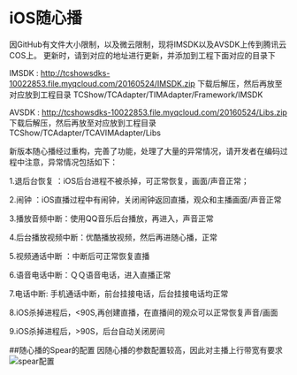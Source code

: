 # iOS随心播
因GitHub有文件大小限制，以及微云限制，现将IMSDK以及AVSDK上传到腾讯云COS上。
更新时，请到对应的地址进行更新，并添加到工程下面对应的目录下

IMSDK : http://tcshowsdks-10022853.file.myqcloud.com/20160524/IMSDK.zip 下载后解压，然后再放至对应放到工程目录  TCShow/TCAdapter/TIMAdapter/Framework/IMSDK

AVSDK : http://tcshowsdks-10022853.file.myqcloud.com/20160524/Libs.zip  下载后解压，然后再放至对应放到工程目录  TCShow/TCAdapter/TCAVIMAdapter/Libs

新版本随心播经过重构，完善了功能，处理了大量的异常情况，请开发者在编码过程中注意，异常情况包括如下：

1.退后台恢复 ：iOS后台进程不被杀掉，可正常恢复，画面/声音正常；

2.闹钟 ：iOS直播过程中有闹钟，关闭闹钟返回直播，观众和主播画面/声音正常

3.播放音频中断：使用QQ音乐后台播放，再进入，声音正常

4.后台播放视频中断：优酷播放视频，然后再进随心播，正常

5.视频通话中断 ：中断后可正常恢复直播

6.语音电话中断：ＱＱ语音电话，进入直播正常

7.电话中断: 手机通话中断，前台挂接电话，后台挂接电话均正常

8.iOS杀掉进程后，<90S,再创建直播，在直播间的观众可以正常恢复声音/画面

9.iOS杀掉进程后，>90S，后台自动关闭房间

##随心播的Spear的配置
因随心播的参数配置较高，因此对主播上行带宽有要求
![spear配置](https://raw.githubusercontent.com/zhaoyang21cn/iOS_Suixinbo/master/QQ%E6%88%AA%E5%9B%BE20160520170339.jpg)

